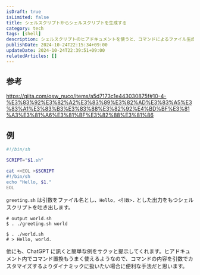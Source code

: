 ```yaml
---
isDraft: true
isLimited: false
title: シェルスクリプトからシェルスクリプトを生成する
category: tech
tags: [shell]
description: シェルスクリプトのヒアドキュメントを使うと、コマンドによるファイル生成を手軽に実行できます。
publishDate: 2024-10-24T22:15:34+09:00
updateDate: 2024-10-24T22:39:51+09:00
relatedArticles: []
---
```


## 参考

https://qiita.com/osw_nuco/items/a5d7173c1e443030875f#10-4-%E3%83%92%E3%82%A2%E3%83%89%E3%82%AD%E3%83%A5%E3%83%A1%E3%83%B3%E3%83%88%E3%82%92%E4%BD%BF%E3%81%A3%E3%81%A6%E3%81%BF%E3%82%88%E3%81%86

## 例

```sh:greeting.sh
#!/bin/sh

SCRIPT="$1.sh"

cat <<EOL >$SCRIPT
#!/bin/sh
echo "Hello, $1."
EOL
```

`greeting.sh` は引数をファイル名とし、`Hello, <引数>.` とした出力をもつシェルスクリプトを吐き出します。

```bash:実行例
# output world.sh
$ . ./greeting.sh world

$ . ./world.sh
# > Hello, world.
```

他にも、ChatGPT に訊くと簡単な例をサクッと提示してくれます。ヒアドキュメント内でコマンド置換もうまく使えるようなので、コマンドの内容を引数でカスタマイズするよりダイナミックに扱いたい場合に便利な手法だと思います。